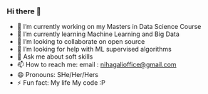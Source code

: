 ### Hi there 👋

- 🔭 I’m currently working on my Masters in Data Science Course
- 🌱 I’m currently learning Machine Learning and Big Data
- 👯 I’m looking to collaborate on open source
- 🤔 I’m looking for help with ML supervised algorithms
- 💬 Ask me about soft skills
- 📫 How to reach me: email : nihagalioffice@gmail.com
- 😄 Pronouns: SHe/Her/Hers
- ⚡ Fun fact: My life My code :P

